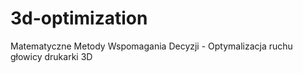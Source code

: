 3d-optimization
===============

Matematyczne Metody Wspomagania Decyzji - Optymalizacja ruchu głowicy drukarki 3D
